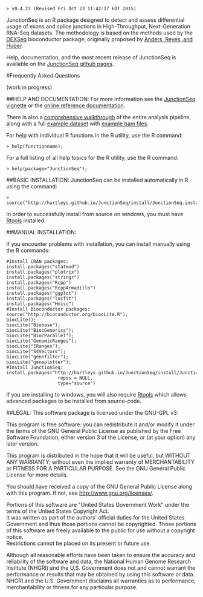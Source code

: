     > v0.4.23 (Revised Fri Oct 23 11:42:17 EDT 2015)

JunctionSeq is an R package designed to detect and assess 
differential usage of exons and splice junctions in High-Throughput, Next-Generation RNA-Seq datasets. 
The methodology is based on the methods used by the [DEXSeq](http://www.bioconductor.org/packages/release/bioc/html/DEXSeq.html) 
bioconductor package, originally proposed by [Anders, Reyes, and Huber](http://www.ncbi.nlm.nih.gov/pubmed/22722343).

Help, documentation, and the most recent release of JunctionSeq is available on the 
[JunctionSeq github pages](http://hartleys.github.io/JunctionSeq/index.html).

#Frequently Asked Questions

(work in progress)

##HELP AND DOCUMENTATION:
For more information see the [JunctionSeq vignette](http://hartleys.github.io/JunctionSeq/doc/JunctionSeq.pdf) or the 
[online reference documentation](http://hartleys.github.io/JunctionSeq/Rhtml/index.html).

There is also a [comprehensive walkthrough](http://hartleys.github.io/JunctionSeq/doc/example-walkthrough.pdf) of 
the entire analysis pipeline, along with a full 
[example dataset](https://dl.dropboxusercontent.com/u/103621176/pipelineWalkthrough/QoRTsPipelineWalkthrough.zip) with 
[example bam files](https://dl.dropboxusercontent.com/u/103621176/pipelineWalkthrough/bamfiles.zip).

For help with individual R functions in the R utility, use the R 
command:

    > help(functionname);

For a full listing of all help topics for the R utility, use the R 
command: 

    > help(package="JunctionSeq");

##BASIC INSTALLATION:
JunctionSeq can be installed automatically in R using the command:

    > source("http://hartleys.github.io/JunctionSeq/install/JunctionSeq.install.R");

In order to successfully install from source on windows, you must have [Rtools](https://cran.r-project.org/bin/windows/Rtools/) installed.

##MANUAL INSTALLATION:

If you encounter problems with installation, you can install manually using the R commands:

    #Install CRAN packages:
    install.packages("statmod")
    install.packages("plotrix")
    install.packages("stringr")
    install.packages("Rcpp")
    install.packages("RcppArmadillo")
    install.packages("ggplot")
    install.packages("locfit")
    install.packages("Hmisc")
    #Install Bioconductor packages:
    source("http://bioconductor.org/biocLite.R");
    biocLite();
    biocLite("Biobase");
    biocLite("BiocGenerics");
    biocLite("BiocParallel");
    biocLite("GenomicRanges");
    biocLite("IRanges");
    biocLite("S4Vectors");
    biocLite("genefilter");
    biocLite("geneplotter");
    #Install JunctionSeq:
    install.packages("http://hartleys.github.io/JunctionSeq/install/JunctionSeq_LATEST.tar.gz", 
                       repos = NULL, 
                       type="source")

If you are installing to windows, you will also require [Rtools](https://cran.r-project.org/bin/windows/Rtools/) 
which allows advanced packages to be installed from source-code.

##LEGAL:
This software package is licensed under the GNU-GPL v3:

This program is free software: you can redistribute it and/or modify
it under the terms of the GNU General Public License as published by
the Free Software Foundation, either version 3 of the License, or
(at your option) any later version.

This program is distributed in the hope that it will be useful,
but WITHOUT ANY WARRANTY; without even the implied warranty of
MERCHANTABILITY or FITNESS FOR A PARTICULAR PURPOSE.  See the
GNU General Public License for more details.

You should have received a copy of the GNU General Public License
along with this program.  If not, see <http://www.gnu.org/licenses/>.

Portions of this software are "United States Government Work" 
under the terms of the United States Copyright Act.  
It was written as part of the authors' official duties for the 
United States Government and thus those portions cannot be 
copyrighted.  Those portions of this software are freely 
available to the public for use without a copyright notice.  
Restrictions cannot be placed on its present or future use.

Although all reasonable efforts have been taken to ensure the 
accuracy and reliability of the software and data, the National 
Human Genome Research Institute (NHGRI) and the U.S. Government 
does not and cannot warrant the performance or results that may 
be obtained by using this software or data.  NHGRI and the U.S. 
Government disclaims all warranties as to performance, 
merchantability or fitness for any particular purpose.

